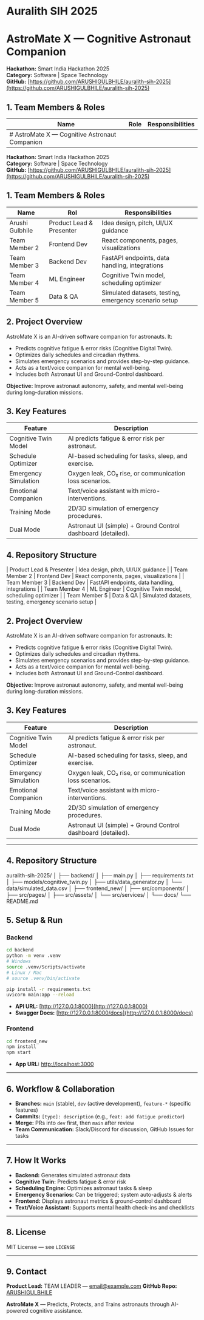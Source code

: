 # Auralith SIH 2025
# AstroMate X — Cognitive Astronaut Companion

**Hackathon:** Smart India Hackathon 2025  
**Category:** Software | Space Technology  
**GitHub:** [https://github.com/ARUSHIGULBHILE/auralith-sih-2025](https://github.com/ARUSHIGULBHILE/auralith-sih-2025)  



## 1. Team Members & Roles

| Name | Role | Responsibilities |
|------|------|-----------------|
| # AstroMate X — Cognitive Astronaut Companion

**Hackathon:** Smart India Hackathon 2025  
**Category:** Software | Space Technology  
**GitHub:** [https://github.com/ARUSHIGULBHILE/auralith-sih-2025](https://github.com/ARUSHIGULBHILE/auralith-sih-2025)  



## 1. Team Members & Roles

| Name            |           Rol            |                 Responsibilities                     |
|-----------------|--------------------------|------------------------------------------------------|
| Arushi Gulbhile | Product Lead & Presenter | Idea design, pitch, UI/UX guidance |
| Team Member 2   | Frontend Dev             | React components, pages, visualizations |
| Team Member 3   | Backend Dev              | FastAPI endpoints, data handling, integrations |
| Team Member 4   | ML Engineer              | Cognitive Twin model, scheduling optimizer |
| Team Member 5   | Data & QA                | Simulated datasets, testing, emergency scenario setup |



## 2. Project Overview

AstroMate X is an AI-driven software companion for astronauts. It:

- Predicts cognitive fatigue & error risks (Cognitive Digital Twin).  
- Optimizes daily schedules and circadian rhythms.  
- Simulates emergency scenarios and provides step-by-step guidance.  
- Acts as a text/voice companion for mental well-being.  
- Includes both Astronaut UI and Ground-Control dashboard.  

**Objective:** Improve astronaut autonomy, safety, and mental well-being during long-duration missions.



## 3. Key Features

| Feature | Description |
|---------|-------------|
| Cognitive Twin Model | AI predicts fatigue & error risk per astronaut. |
| Schedule Optimizer | AI-based scheduling for tasks, sleep, and exercise. |
| Emergency Simulation | Oxygen leak, CO₂ rise, or communication loss scenarios. |
| Emotional Companion | Text/voice assistant with micro-interventions. |
| Training Mode | 2D/3D simulation of emergency procedures. |
| Dual Mode | Astronaut UI (simple) + Ground Control dashboard (detailed). |



## 4. Repository Structure

 | Product Lead & Presenter | Idea design, pitch, UI/UX guidance |
| Team Member 2 | Frontend Dev | React components, pages, visualizations |
| Team Member 3 | Backend Dev | FastAPI endpoints, data handling, integrations |
| Team Member 4 | ML Engineer | Cognitive Twin model, scheduling optimizer |
| Team Member 5 | Data & QA | Simulated datasets, testing, emergency scenario setup |



## 2. Project Overview

AstroMate X is an AI-driven software companion for astronauts. It:

- Predicts cognitive fatigue & error risks (Cognitive Digital Twin).  
- Optimizes daily schedules and circadian rhythms.  
- Simulates emergency scenarios and provides step-by-step guidance.  
- Acts as a text/voice companion for mental well-being.  
- Includes both Astronaut UI and Ground-Control dashboard.  

**Objective:** Improve astronaut autonomy, safety, and mental well-being during long-duration missions.



## 3. Key Features

| Feature | Description |
|---------|-------------|
| Cognitive Twin Model | AI predicts fatigue & error risk per astronaut. |
| Schedule Optimizer | AI-based scheduling for tasks, sleep, and exercise. |
| Emergency Simulation | Oxygen leak, CO₂ rise, or communication loss scenarios. |
| Emotional Companion | Text/voice assistant with micro-interventions. |
| Training Mode | 2D/3D simulation of emergency procedures. |
| Dual Mode | Astronaut UI (simple) + Ground Control dashboard (detailed). |

---

## 4. Repository Structure

auralith-sih-2025/
│
├── backend/
│   ├── main.py
│   ├── requirements.txt
│   ├── models/cognitive\_twin.py
│   ├── utils/data\_generator.py
│   └── data/simulated\_data.csv
│
├── frontend\_new/
│   ├── src/components/
│   ├── src/pages/
│   ├── src/assets/
│   └── src/services/
│
└── docs/
└── README.md


## 5. Setup & Run

### Backend

```bash
cd backend
python -m venv .venv
# Windows
source .venv/Scripts/activate
# Linux / Mac
# source .venv/bin/activate

pip install -r requirements.txt
uvicorn main:app --reload
````

* **API URL:** [http://127.0.0.1:8000](http://127.0.0.1:8000)
* **Swagger Docs:** [http://127.0.0.1:8000/docs](http://127.0.0.1:8000/docs)

### Frontend

```bash
cd frontend_new
npm install
npm start
```

* **App URL:** [http://localhost:3000](http://localhost:3000)

---

## 6. Workflow & Collaboration

* **Branches:** `main` (stable), `dev` (active development), `feature-*` (specific features)
* **Commits:** `[type]: description` (e.g., `feat: add fatigue predictor`)
* **Merge:** PRs into `dev` first, then `main` after review
* **Team Communication:** Slack/Discord for discussion, GitHub Issues for tasks

---

## 7. How It Works

* **Backend:** Generates simulated astronaut data
* **Cognitive Twin:** Predicts fatigue & error risk
* **Scheduling Engine:** Optimizes astronaut tasks & sleep
* **Emergency Scenarios:** Can be triggered; system auto-adjusts & alerts
* **Frontend:** Displays astronaut metrics & ground-control dashboard
* **Text/Voice Assistant:** Supports mental health check-ins and checklists

---

## 8. License

MIT License — see `LICENSE`

---

## 9. Contact

**Product Lead:** TEAM LEADER — [email@example.com](mailto:email@example.com)
**GitHub Repo:** [ARUSHIGULBHILE](https://github.com/ARUSHIGULBHILE)

**AstroMate X** — Predicts, Protects, and Trains astronauts through AI-powered cognitive assistance.



